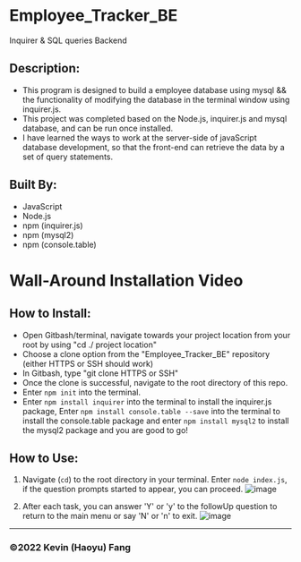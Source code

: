 # Employee_Tracker_BE
Inquirer &amp; SQL queries Backend

## Description:

* This program is designed to build a employee database using mysql && the functionality of modifying the database in the terminal window using inquirer.js.
* This project was completed based on the Node.js, inquirer.js and mysql database, and can be run once installed.
* I have learned the ways to work at the server-side of javaScript database development, so that the front-end can retrieve the data by a set of query statements.

## Built By:
* JavaScript
* Node.js
* npm (inquirer.js)
* npm (mysql2)
* npm (console.table)

# Wall-Around Installation Video
## How to Install:
* Open Gitbash/terminal, navigate towards your project location from your root by using "cd ./ project location"
* Choose a clone option from the "Employee_Tracker_BE" repository (either HTTPS or SSH should work)
* In Gitbash, type "git clone HTTPS or SSH"
* Once the clone is successful, navigate to the root directory of this repo.
* Enter `npm init` into the terminal.
* Enter `npm install inquirer` into the terminal to install the inquirer.js package, Enter `npm install console.table --save` into the terminal to install the console.table package and enter `npm install mysql2` to install the mysql2 package and you are good to go!


## How to Use:
1. Navigate (`cd`) to the root directory in your terminal. Enter `node index.js`, if the question prompts started to appear, you can proceed.
![image](https://user-images.githubusercontent.com/95199209/168443931-a49d7c94-a814-42ba-a4ed-f647d68032fd.png)


2. After each task, you can answer 'Y' or 'y' to the followUp question to return to the main menu or say 'N' or 'n' to exit.
![image](https://user-images.githubusercontent.com/95199209/168443994-b76e7b23-56de-4cb5-99b9-25642853d9f9.png)

---

### ©️2022 Kevin (Haoyu) Fang
